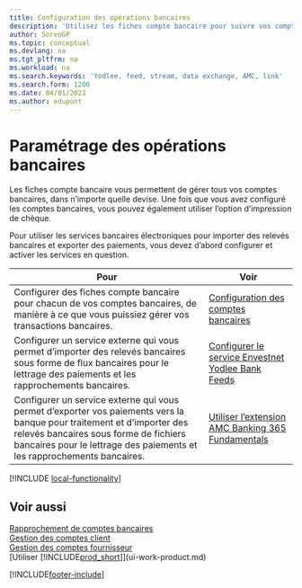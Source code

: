 ```yaml
---
title: Configuration des opérations bancaires
description: 'Utilisez les fiches compte bancaire pour suivre vos comptes bancaires et paramétrer le flux bancaire, telles que Yodlee, pour échanger des données.'
author: SorenGP
ms.topic: conceptual
ms.devlang: na
ms.tgt_pltfrm: na
ms.workload: na
ms.search.keywords: 'Yodlee, feed, stream, data exchange, AMC, link'
ms.search.form: 1200
ms.date: 04/01/2021
ms.author: edupont
---
```

# Paramétrage des opérations bancaires

Les fiches compte bancaire vous permettent de gérer tous vos comptes bancaires, dans n’importe quelle devise. Une fois que vous avez configuré les comptes bancaires, vous pouvez également utiliser l’option d’impression de chèque.

Pour utiliser les services bancaires électroniques pour importer des relevés bancaires et exporter des paiements, vous devez d’abord configurer et activer les services en question.

| Pour | Voir |
| --- | --- |
| Configurer des fiches compte bancaire pour chacun de vos comptes bancaires, de manière à ce que vous puissiez gérer vos transactions bancaires. |[Configuration des comptes bancaires](bank-how-setup-bank-accounts.md) |
| Configurer un service externe qui vous permet d’importer des relevés bancaires sous forme de flux bancaires pour le lettrage des paiements et les rapprochements bancaires. |[Configurer le service Envestnet Yodlee Bank Feeds](bank-how-setup-bank-statement-service.md) |
| Configurer un service externe qui vous permet d’exporter vos paiements vers la banque pour traitement et d’importer des relevés bancaires sous forme de fichiers bancaires pour le lettrage des paiements et les rapprochements bancaires. |[Utiliser l’extension AMC Banking 365 Fundamentals](ui-extensions-amc-banking.md) |

[!INCLUDE [local-functionality](includes/local-functionality.md)]

## Voir aussi

[Rapprochement de comptes bancaires](bank-manage-bank-accounts.md)  
[Gestion des comptes client](receivables-manage-receivables.md)  
[Gestion des comptes fournisseur](payables-manage-payables.md)  
[Utiliser [!INCLUDE[prod_short](includes/prod_short.md)]](ui-work-product.md)


[!INCLUDE[footer-include](includes/footer-banner.md)]